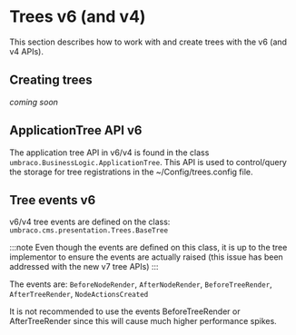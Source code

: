 # Trees v6 (and v4)

This section describes how to work with and create trees with the v6 (and v4 APIs).

## Creating trees

*coming soon*

## ApplicationTree API v6

The application tree API in v6/v4 is found in the class `umbraco.BusinessLogic.ApplicationTree`. This API is used to control/query the storage for tree registrations in the ~/Config/trees.config file.

## Tree events v6

v6/v4 tree events are defined on the class: `umbraco.cms.presentation.Trees.BaseTree`

:::note
Even though the events are defined on this class, it is up to the tree implementor to ensure the events are actually raised (this issue has been addressed with the new v7 tree APIs)
:::

The events are: `BeforeNodeRender`, `AfterNodeRender`, `BeforeTreeRender`, `AfterTreeRender`, `NodeActionsCreated`

It is not recommended to use the events BeforeTreeRender or AfterTreeRender since this will cause much higher performance spikes.





 
